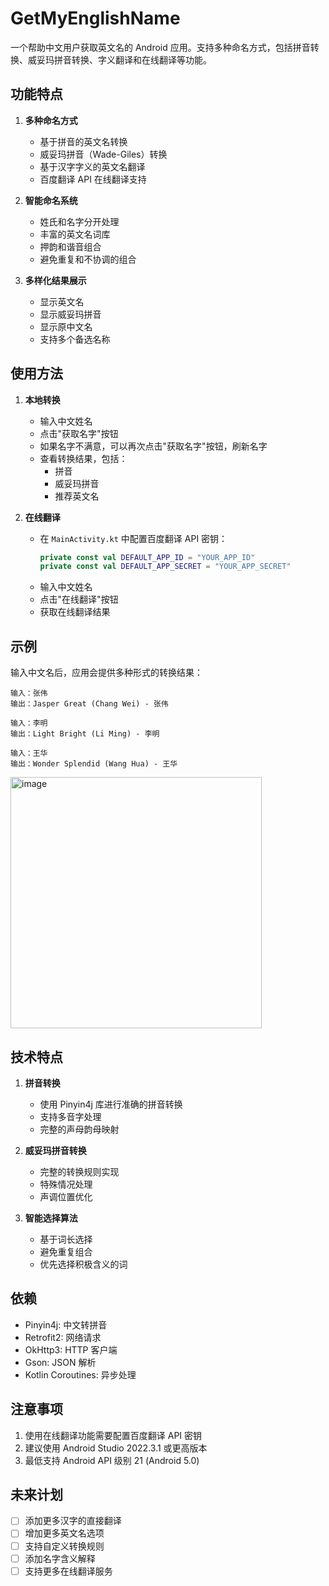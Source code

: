 # GetMyEnglishName

一个帮助中文用户获取英文名的 Android 应用。支持多种命名方式，包括拼音转换、威妥玛拼音转换、字义翻译和在线翻译等功能。

## 功能特点

1. **多种命名方式**
   - 基于拼音的英文名转换
   - 威妥玛拼音（Wade-Giles）转换
   - 基于汉字字义的英文名翻译
   - 百度翻译 API 在线翻译支持

2. **智能命名系统**
   - 姓氏和名字分开处理
   - 丰富的英文名词库
   - 押韵和谐音组合
   - 避免重复和不协调的组合

3. **多样化结果展示**
   - 显示英文名
   - 显示威妥玛拼音
   - 显示原中文名
   - 支持多个备选名称

## 使用方法

1. **本地转换**
   - 输入中文姓名
   - 点击"获取名字"按钮
   - 如果名字不满意，可以再次点击"获取名字"按钮，刷新名字
   - 查看转换结果，包括：
     * 拼音
     * 威妥玛拼音
     * 推荐英文名

2. **在线翻译**
   - 在 `MainActivity.kt` 中配置百度翻译 API 密钥：
     ```kotlin
     private const val DEFAULT_APP_ID = "YOUR_APP_ID"
     private const val DEFAULT_APP_SECRET = "YOUR_APP_SECRET"
     ```
   - 输入中文姓名
   - 点击"在线翻译"按钮
   - 获取在线翻译结果

## 示例

输入中文名后，应用会提供多种形式的转换结果：

```
输入：张伟
输出：Jasper Great (Chang Wei) - 张伟

输入：李明
输出：Light Bright (Li Ming) - 李明

输入：王华
输出：Wonder Splendid (Wang Hua) - 王华
```

<img width="402" alt="image" src="https://github.com/user-attachments/assets/4c688aab-691d-45fe-8048-8e30c1ed43eb" />


## 技术特点

1. **拼音转换**
   - 使用 Pinyin4j 库进行准确的拼音转换
   - 支持多音字处理
   - 完整的声母韵母映射

2. **威妥玛拼音转换**
   - 完整的转换规则实现
   - 特殊情况处理
   - 声调位置优化

3. **智能选择算法**
   - 基于词长选择
   - 避免重复组合
   - 优先选择积极含义的词

## 依赖

- Pinyin4j: 中文转拼音
- Retrofit2: 网络请求
- OkHttp3: HTTP 客户端
- Gson: JSON 解析
- Kotlin Coroutines: 异步处理

## 注意事项

1. 使用在线翻译功能需要配置百度翻译 API 密钥
2. 建议使用 Android Studio 2022.3.1 或更高版本
3. 最低支持 Android API 级别 21 (Android 5.0)

## 未来计划

- [ ] 添加更多汉字的直接翻译
- [ ] 增加更多英文名选项
- [ ] 支持自定义转换规则
- [ ] 添加名字含义解释
- [ ] 支持更多在线翻译服务
